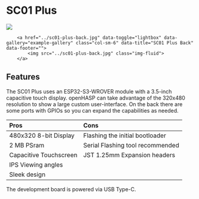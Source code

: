 # SC01 Plus

<div class="row justify-content-center">
        <a href="../sc01-plus-front.jpg" data-toggle="lightbox" data-gallery="example-gallery" class="col-sm-6" data-title="SC01 Plus Front" data-footer="">
            <img src="../sc01-plus-front.jpg" class="img-fluid">
        </a>

        <a href="../sc01-plus-back.jpg" data-toggle="lightbox" data-gallery="example-gallery" class="col-sm-6" data-title="SC01 Plus Back" data-footer="">
            <img src="../sc01-plus-back.jpg" class="img-fluid">
        </a>
</div>


## Features

The SC01 Plus uses an ESP32-S3-WROVER module with a 3.5-inch capacitive touch display.
openHASP can take advantage of the 320x480 resolution to show a large custom user-interface.
On the back there are some ports with GPIOs so you can expand the capabilities as needed.

| Pros                   | Cons
|:-----                  |:----
| 480x320 8-bit Display  | Flashing the initial bootloader
| 2 MB PSram             | Serial Flashing tool recommended
| Capacitive Touchscreen | JST 1.25mm Expansion headers
| IPS Viewing angles     |
| Sleek design           |

The development board is powered via USB Type-C.


[1]: https://lcsc.com/product-detail/Development-Boards-Development-Kits_Wireless-tag-WT32-SC01_C555472.html
[2]: https://www.seeedstudio.com/ESP32-Development-board-WT32-SC01-p-4735.html
[3]: https://www.alibaba.com/product-detail/esp32-development-board-WT32-SC01-3_62534911683.html
[4]: http://www.wireless-tag.com/wp-content/uploads/2021/01/WT32-SC01DataSheetV3.3-2-with-nuts.pdf